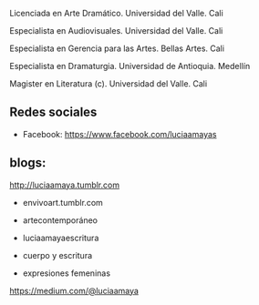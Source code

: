 

Licenciada en Arte Dramático. Universidad del Valle. Cali

Especialista en Audiovisuales. Universidad del Valle. Cali

Especialista en Gerencia para las Artes.  Bellas Artes. Cali

Especialista en Dramaturgia. Universidad de Antioquia. Medellín

Magister en Literatura (c). Universidad del Valle. Cali


## Redes sociales

* Facebook: <https://www.facebook.com/luciaamayas>


## blogs:

<http://luciaamaya.tumblr.com>

* envivoart.tumblr.com

* artecontemporáneo

* luciaamayaescritura

* cuerpo y escritura

* expresiones femeninas

<https://medium.com/@luciaamaya>
